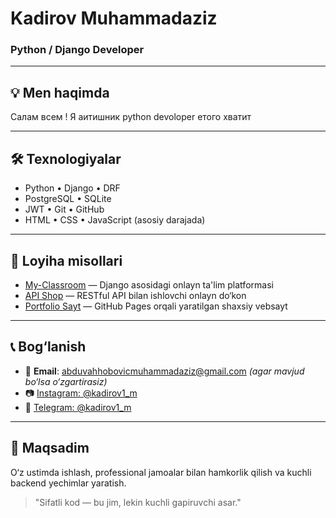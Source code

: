 # Kadirov Muhammadaziz

### Python / Django Developer

---

## 💡 Men haqimda
Салам всем ! Я аитишник python devoloper етого хватит

---

## 🛠 Texnologiyalar

- Python • Django • DRF
- PostgreSQL • SQLite
- JWT • Git • GitHub
- HTML • CSS • JavaScript (asosiy darajada)

---

## 📂 Loyiha misollari

- [My-Classroom](https://github.com/kadirov111/my-classroom) — Django asosidagi onlayn ta'lim platformasi
- [API Shop](https://github.com/kadirov111/api-shop) — RESTful API bilan ishlovchi onlayn do‘kon
- [Portfolio Sayt](https://kadirov111.github.io) — GitHub Pages orqali yaratilgan shaxsiy vebsayt

---

## 📞 Bog‘lanish

- 📧 **Email**: abduvahhobovicmuhammadaziz@gmail.com *(agar mavjud bo‘lsa o‘zgartirasiz)*
- 📷 [Instagram: @kadirov1_m](https://instagram.com/kadirov1_m)
- 💬 [Telegram: @kadirov1_m](https://t.me/kadirov1_m)

---

## 📌 Maqsadim

O‘z ustimda ishlash, professional jamoalar bilan hamkorlik qilish va kuchli backend yechimlar yaratish.

> "Sifatli kod — bu jim, lekin kuchli gapiruvchi asar."

